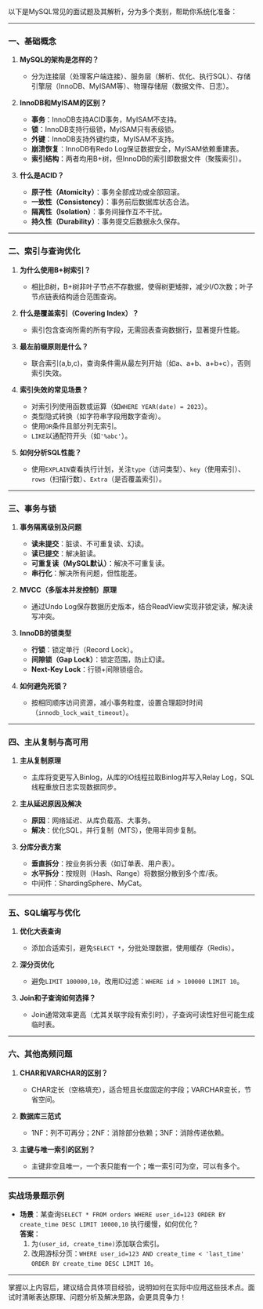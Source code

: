 以下是MySQL常见的面试题及其解析，分为多个类别，帮助你系统化准备：

---

### **一、基础概念**
1. **MySQL的架构是怎样的？**  
   - 分为连接层（处理客户端连接）、服务层（解析、优化、执行SQL）、存储引擎层（InnoDB、MyISAM等）、物理存储层（数据文件、日志）。

2. **InnoDB和MyISAM的区别？**  
   - **事务**：InnoDB支持ACID事务，MyISAM不支持。  
   - **锁**：InnoDB支持行级锁，MyISAM只有表级锁。  
   - **外键**：InnoDB支持外键约束，MyISAM不支持。  
   - **崩溃恢复**：InnoDB有Redo Log保证数据安全，MyISAM依赖重建表。  
   - **索引结构**：两者均用B+树，但InnoDB的索引即数据文件（聚簇索引）。

3. **什么是ACID？**  
   - **原子性（Atomicity）**：事务全部成功或全部回滚。  
   - **一致性（Consistency）**：事务前后数据库状态合法。  
   - **隔离性（Isolation）**：事务间操作互不干扰。  
   - **持久性（Durability）**：事务提交后数据永久保存。

---

### **二、索引与查询优化**
1. **为什么使用B+树索引？**  
   - 相比B树，B+树非叶子节点不存数据，使得树更矮胖，减少I/O次数；叶子节点链表结构适合范围查询。

2. **什么是覆盖索引（Covering Index）？**  
   - 索引包含查询所需的所有字段，无需回表查询数据行，显著提升性能。

3. **最左前缀原则是什么？**  
   - 联合索引(a,b,c)，查询条件需从最左列开始（如a、a+b、a+b+c），否则索引失效。

4. **索引失效的常见场景？**  
   - 对索引列使用函数或运算（如`WHERE YEAR(date) = 2023`）。  
   - 类型隐式转换（如字符串字段用数字查询）。  
   - 使用`OR`条件且部分列无索引。  
   - `LIKE`以通配符开头（如`'%abc'`）。

5. **如何分析SQL性能？**  
   - 使用`EXPLAIN`查看执行计划，关注`type`（访问类型）、`key`（使用索引）、`rows`（扫描行数）、`Extra`（是否覆盖索引）。

---

### **三、事务与锁**
1. **事务隔离级别及问题**  
   - **读未提交**：脏读、不可重复读、幻读。  
   - **读已提交**：解决脏读。  
   - **可重复读（MySQL默认）**：解决不可重复读。  
   - **串行化**：解决所有问题，但性能差。

2. **MVCC（多版本并发控制）原理**  
   - 通过Undo Log保存数据历史版本，结合ReadView实现非锁定读，解决读写冲突。

3. **InnoDB的锁类型**  
   - **行锁**：锁定单行（Record Lock）。  
   - **间隙锁（Gap Lock）**：锁定范围，防止幻读。  
   - **Next-Key Lock**：行锁+间隙锁组合。

4. **如何避免死锁？**  
   - 按相同顺序访问资源，减小事务粒度，设置合理超时时间（`innodb_lock_wait_timeout`）。

---

### **四、主从复制与高可用**
1. **主从复制原理**  
   - 主库将变更写入Binlog，从库的IO线程拉取Binlog并写入Relay Log，SQL线程重放日志实现数据同步。

2. **主从延迟原因及解决**  
   - **原因**：网络延迟、从库负载高、大事务。  
   - **解决**：优化SQL，并行复制（MTS），使用半同步复制。

3. **分库分表方案**  
   - **垂直拆分**：按业务拆分表（如订单表、用户表）。  
   - **水平拆分**：按规则（Hash、Range）将数据分散到多个库/表。  
   - 中间件：ShardingSphere、MyCat。

---

### **五、SQL编写与优化**
1. **优化大表查询**  
   - 添加合适索引，避免`SELECT *`，分批处理数据，使用缓存（Redis）。

2. **深分页优化**  
   - 避免`LIMIT 100000,10`，改用ID过滤：`WHERE id > 100000 LIMIT 10`。

3. **Join和子查询如何选择？**  
   - Join通常效率更高（尤其关联字段有索引时），子查询可读性好但可能生成临时表。

---

### **六、其他高频问题**
1. **CHAR和VARCHAR的区别？**  
   - CHAR定长（空格填充），适合短且长度固定的字段；VARCHAR变长，节省空间。

2. **数据库三范式**  
   - 1NF：列不可再分；2NF：消除部分依赖；3NF：消除传递依赖。

3. **主键与唯一索引的区别？**  
   - 主键非空且唯一，一个表只能有一个；唯一索引可为空，可以有多个。

---

### **实战场景题示例**
- **场景**：某查询`SELECT * FROM orders WHERE user_id=123 ORDER BY create_time DESC LIMIT 10000,10` 执行缓慢，如何优化？  
  **答案**：  
  1. 为`(user_id, create_time)`添加联合索引。  
  2. 改用游标分页：`WHERE user_id=123 AND create_time < 'last_time' ORDER BY create_time DESC LIMIT 10`。

---

掌握以上内容后，建议结合具体项目经验，说明如何在实际中应用这些技术点。面试时清晰表达原理、问题分析及解决思路，会更具竞争力！